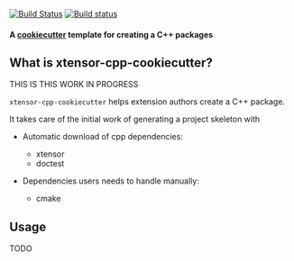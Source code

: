 [![Build Status](https://travis-ci.org/DerThorsten/xtensor-cpp-cookiecutter.svg?branch=master)](https://travis-ci.org/DerThorsten/xtensor-cpp-cookiecutter)
[![Build status](https://ci.appveyor.com/api/projects/status/hqaaw6wpwr86yv5v/branch/master?svg=true)](https://ci.appveyor.com/project/DerThorsten/xtensor-cpp-cookiecutter/branch/master)




#### A [cookiecutter](https://github.com/audreyr/cookiecutter) template for creating a C++ packages 

## What is xtensor-cpp-cookiecutter?

THIS IS THIS WORK IN PROGRESS

`xtensor-cpp-cookiecutter` helps extension authors create a C++ package.

It takes care of the initial work of generating a project skeleton with


- Automatic download of cpp dependencies:
    - xtensor
    - doctest


- Dependencies users needs to handle manually:
    - cmake

## Usage


TODO
